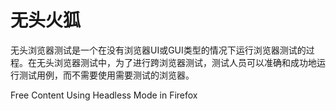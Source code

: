 # 无头火狐

无头浏览器测试是一个在没有浏览器UI或GUI类型的情况下运行浏览器测试的过程。在无头浏览器测试中，为了进行跨浏览器测试，测试人员可以准确和成功地运行测试用例，而不需要使用需要测试的浏览器。

<ResourceGroupTitle>Free Content</ResourceGroupTitle>
<BadgeLink colorScheme='yellow' badgeText='Read' href='https://hacks.mozilla.org/2017/12/using-headless-mode-in-firefox/'>Using Headless Mode in Firefox</BadgeLink>